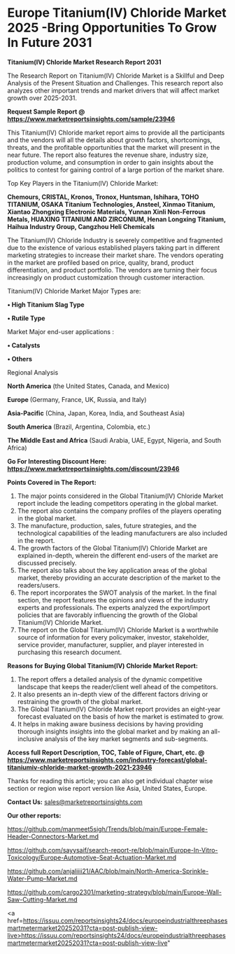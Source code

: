 # Europe Titanium(IV) Chloride Market 2025 -Bring Opportunities To Grow In Future 2031

<strong>Titanium(IV) Chloride Market Research Report 2031</strong>

The Research Report on Titanium(IV) Chloride Market is a Skillful and Deep Analysis of the Present Situation and Challenges. This research report also analyzes other important trends and market drivers that will affect market growth over 2025-2031.

<strong>Request Sample Report @ <a href=https://www.marketreportsinsights.com/sample/23946>https://www.marketreportsinsights.com/sample/23946</a></strong>

This Titanium(IV) Chloride market report aims to provide all the participants and the vendors will all the details about growth factors, shortcomings, threats, and the profitable opportunities that the market will present in the near future. The report also features the revenue share, industry size, production volume, and consumption in order to gain insights about the politics to contest for gaining control of a large portion of the market share.

Top Key Players in the Titanium(IV) Chloride Market:

<strong>Chemours, CRISTAL, Kronos, Tronox, Huntsman, Ishihara, TOHO TITANIUM, OSAKA Titanium Technologies, Ansteel, Xinmao Titanium, Xiantao Zhongxing Electronic Materials, Yunnan Xinli Non-Ferrous Metals, HUAXING TITANIUM AND ZIRCONIUM, Henan Longxing Titanium, Haihua Industry Group, Cangzhou Heli Chemicals</strong>

The Titanium(IV) Chloride Industry is severely competitive and fragmented due to the existence of various established players taking part in different marketing strategies to increase their market share. The vendors operating in the market are profiled based on price, quality, brand, product differentiation, and product portfolio. The vendors are turning their focus increasingly on product customization through customer interaction.

Titanium(IV) Chloride Market Major Types are:

<strong>• High Titanium Slag Type

• Rutile Type</strong>

Market Major end-user applications :

<strong>• Catalysts

• Others</strong>

Regional Analysis

</u><strong><b>North America</b></strong> (the United States, Canada, and Mexico)

<strong><b>Europe </b></strong>(Germany, France, UK, Russia, and Italy)

<strong><b>Asia-Pacific</b></strong> (China, Japan, Korea, India, and Southeast Asia)

<strong><b>South America</b></strong> (Brazil, Argentina, Colombia, etc.)

<strong><b>The Middle East and Africa</b></strong> (Saudi Arabia, UAE, Egypt, Nigeria, and South Africa)

<strong>Go For Interesting Discount Here: <a href=https://www.marketreportsinsights.com/discount/23946>https://www.marketreportsinsights.com/discount/23946</a></strong>

<strong>Points Covered in The Report:</strong>
<ol>
  <li>The major points considered in the Global Titanium(IV) Chloride Market report include the leading competitors operating in the global market.</li>
  <li>The report also contains the company profiles of the players operating in the global market.</li>
  <li>The manufacture, production, sales, future strategies, and the technological capabilities of the leading manufacturers are also included in the report.</li>
  <li>The growth factors of the Global Titanium(IV) Chloride Market are explained in-depth, wherein the different end-users of the market are discussed precisely.</li>
  <li>The report also talks about the key application areas of the global market, thereby providing an accurate description of the market to the readers/users.</li>
  <li>The report incorporates the SWOT analysis of the market. In the final section, the report features the opinions and views of the industry experts and professionals. The experts analyzed the export/import policies that are favorably influencing the growth of the Global Titanium(IV) Chloride Market.</li>
  <li>The report on the Global Titanium(IV) Chloride Market is a worthwhile source of information for every policymaker, investor, stakeholder, service provider, manufacturer, supplier, and player interested in purchasing this research document.</li>
</ol>
<strong>Reasons for Buying Global Titanium(IV) Chloride Market Report:</strong>

<ol>
  <li>The report offers a detailed analysis of the dynamic competitive landscape that keeps the reader/client well ahead of the competitors.</li>
  <li>It also presents an in-depth view of the different factors driving or restraining the growth of the global market.</li>
  <li>The Global Titanium(IV) Chloride Market report provides an eight-year forecast evaluated on the basis of how the market is estimated to grow.</li>
  <li>It helps in making aware business decisions by having providing thorough insights insights into the global market and by making an all-inclusive analysis of the key market segments and sub-segments.</li>
</ol>
<strong>Access full Report Description, TOC, Table of Figure, Chart, etc. @ <a href=https://www.marketreportsinsights.com/industry-forecast/global-titaniumiv-chloride-market-growth-2021-23946>https://www.marketreportsinsights.com/industry-forecast/global-titaniumiv-chloride-market-growth-2021-23946</a></strong>


Thanks for reading this article; you can also get individual chapter wise section or region wise report version like Asia, United States, Europe.

<strong>Contact Us:</strong>
sales@marketreportsinsights.com

<strong>Our other reports:</strong>

<a href=https://github.com/manmeet5sigh/Trends/blob/main/Europe-Female-Header-Connectors-Market.md>https://github.com/manmeet5sigh/Trends/blob/main/Europe-Female-Header-Connectors-Market.md</a>

<a href=https://github.com/sayysaif/search-report-re/blob/main/Europe-In-Vitro-Toxicology/Europe-Automotive-Seat-Actuation-Market.md>https://github.com/sayysaif/search-report-re/blob/main/Europe-In-Vitro-Toxicology/Europe-Automotive-Seat-Actuation-Market.md</a>

<a href=https://github.com/anjaliiii21/AAC/blob/main/North-America-Sprinkle-Water-Pump-Market.md>https://github.com/anjaliiii21/AAC/blob/main/North-America-Sprinkle-Water-Pump-Market.md</a>

<a href=https://github.com/cargo2301/marketing-strategy/blob/main/Europe-Wall-Saw-Cutting-Market.md>https://github.com/cargo2301/marketing-strategy/blob/main/Europe-Wall-Saw-Cutting-Market.md</a>

<a href=https://issuu.com/reportsinsights24/docs/europeindustrialthreephasesmartmetermarket20252031?cta=post-publish-view-live>https://issuu.com/reportsinsights24/docs/europeindustrialthreephasesmartmetermarket20252031?cta=post-publish-view-live</a>"
